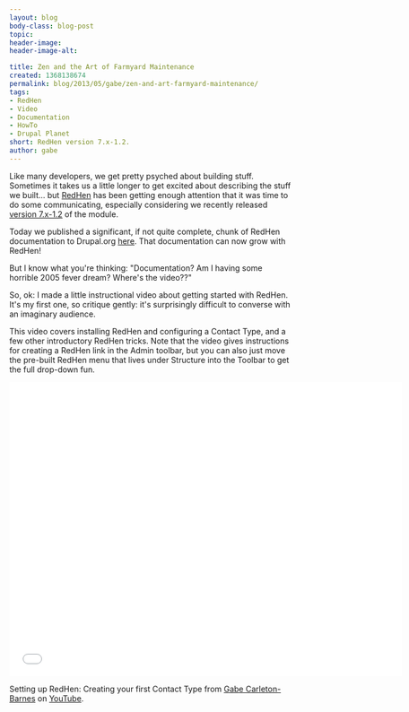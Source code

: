 ```yaml
---
layout: blog
body-class: blog-post
topic:
header-image:
header-image-alt:

title: Zen and the Art of Farmyard Maintenance
created: 1368138674
permalink: blog/2013/05/gabe/zen-and-art-farmyard-maintenance/
tags:
- RedHen
- Video
- Documentation
- HowTo
- Drupal Planet
short: RedHen version 7.x-1.2.
author: gabe
---
```

Like many developers, we get pretty psyched about building stuff. Sometimes it takes us a little longer to get excited about describing the stuff we built... but <a href="http://redhencrm.com/">RedHen</a> has been getting enough attention that it was time to do some communicating, especially considering we recently released <a href="(http://drupal.org/project/redhen">version 7.x-1.2</a> of the module.

Today we published a significant, if not quite complete, chunk of RedHen documentation to Drupal.org <a href="http://drupal.org/node/1989564">here</a>. That documentation can now grow with RedHen!

But I know what you're thinking: "Documentation? Am I having some horrible 2005 fever dream? Where's the video??"

So, ok: I made a little instructional video about getting started with RedHen. It's my first one, so critique gently: it's surprisingly difficult to converse with an imaginary audience.

This video covers installing RedHen and configuring a Contact Type, and a few other introductory RedHen tricks. Note that the video gives instructions for creating a RedHen link in the Admin toolbar, but you can also just move the pre-built RedHen menu that lives under Structure into the Toolbar to get the full drop-down fun.

<iframe width="700" height="525" src="//www.youtube.com/embed/hivg0CsxG7c" frameborder="0" allowfullscreen></iframe>

Setting up RedHen: Creating your first Contact Type</a> from <a href="/team/gabe/">Gabe Carleton-Barnes</a> on <a href="http://YouTube.com">YouTube</a>.</p>
